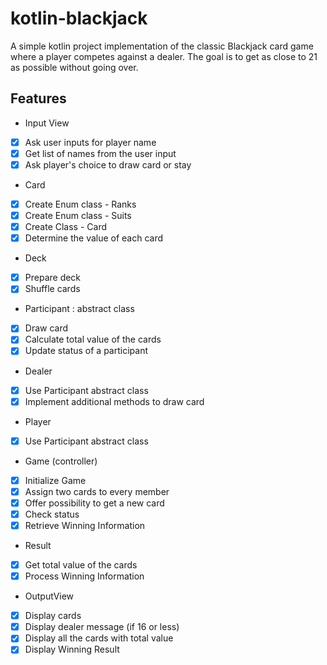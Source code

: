 # kotlin-blackjack

A simple kotlin project implementation of the classic Blackjack card game where a player competes against a dealer. 
The goal is to get as close to 21 as possible without going over.

## Features 
- Input View 
- [x] Ask user inputs for player name
- [x] Get list of names from the user input
- [x] Ask player's choice to draw card or stay 

- Card
- [x] Create Enum class - Ranks
- [x] Create Enum class - Suits
- [x] Create Class - Card
- [x] Determine the value of each card

- Deck
- [x] Prepare deck
- [x] Shuffle cards

- Participant : abstract class 
- [x] Draw card
- [x] Calculate total value of the cards
- [x] Update status of a participant

- Dealer
- [x] Use Participant abstract class
- [x] Implement additional methods to draw card

- Player
- [x] Use Participant abstract class

- Game (controller)
- [x] Initialize Game
- [x] Assign two cards to every member
- [x] Offer possibility to get a new card
- [x] Check status
- [x] Retrieve Winning Information

- Result 
- [x] Get total value of the cards
- [x] Process Winning Information

- OutputView
- [x] Display cards
- [x] Display dealer message (if 16 or less)
- [x] Display all the cards with total value
- [x] Display Winning Result
